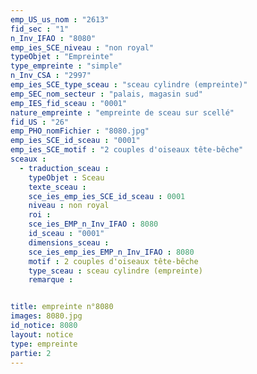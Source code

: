 ```yaml
---
emp_US_us_nom : "2613"
fid_sec : "1"
n_Inv_IFAO : "8080"
emp_ies_SCE_niveau : "non royal"
typeObjet : "Empreinte"
type_empreinte : "simple"
n_Inv_CSA : "2997"
emp_ies_SCE_type_sceau : "sceau cylindre (empreinte)"
emp_SEC_nom_secteur : "palais, magasin sud"
emp_IES_fid_sceau : "0001"
nature_empreinte : "empreinte de sceau sur scellé"
fid_US : "26"
emp_PHO_nomFichier : "8080.jpg"
emp_ies_SCE_id_sceau : "0001"
emp_ies_SCE_motif : "2 couples d'oiseaux tête-bêche"
sceaux :
  - traduction_sceau : 
    typeObjet : Sceau
    texte_sceau : 
    sce_ies_emp_ies_SCE_id_sceau : 0001
    niveau : non royal
    roi : 
    sce_ies_EMP_n_Inv_IFAO : 8080
    id_sceau : "0001"
    dimensions_sceau : 
    sce_ies_emp_ies_EMP_n_Inv_IFAO : 8080
    motif : 2 couples d'oiseaux tête-bêche
    type_sceau : sceau cylindre (empreinte)
    remarque : 


title: empreinte n°8080
images: 8080.jpg
id_notice: 8080
layout: notice
type: empreinte
partie: 2
---
```

